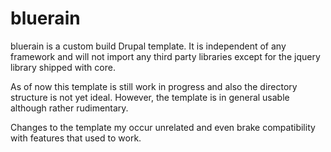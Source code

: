 # bluerain
bluerain is a custom build Drupal template. It is independent of any framework and will not import any third party libraries except for the jquery library shipped with core.

As of now this template is still work in progress and also the directory structure is not yet ideal. However, the template is in general usable although rather rudimentary.

Changes to the template my occur unrelated and even brake compatibility with features that used to work.
